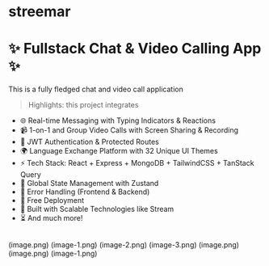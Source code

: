# streemar
# ✨ Fullstack Chat & Video Calling App ✨
This is a fully fledged chat and video call application


> Highlights: this project integrates

- 🌐 Real-time Messaging with Typing Indicators & Reactions
- 📹 1-on-1 and Group Video Calls with Screen Sharing & Recording
- 🔐 JWT Authentication & Protected Routes
- 🌍 Language Exchange Platform with 32 Unique UI Themes
- ⚡ Tech Stack: React + Express + MongoDB + TailwindCSS + TanStack Query
- 🧠 Global State Management with Zustand
- 🚨 Error Handling (Frontend & Backend)
- 🚀 Free Deployment
- 🎯 Built with Scalable Technologies like Stream
- ⏳ And much more!

##
(image.png)
(image-1.png)
(image-2.png)
(image-3.png)
(image.png)
(image.png)
(image-1.png)

